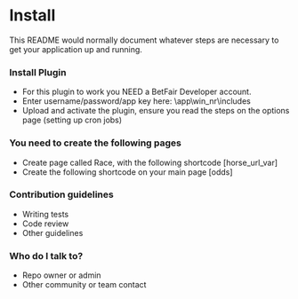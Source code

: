 # Install #

This README would normally document whatever steps are necessary to get your application up and running.

### Install Plugin ###

* For this plugin to work you NEED a BetFair Developer account.
* Enter username/password/app key here: \app\win_nr\includes
* Upload and activate the plugin, ensure you read the steps on the options page (setting up cron jobs)

### You need to create the following pages ###

* Create page called Race, with the following shortcode [horse_url_var]
* Create the following shortcode on your main page [odds]

### Contribution guidelines ###

* Writing tests
* Code review
* Other guidelines

### Who do I talk to? ###

* Repo owner or admin
* Other community or team contact

